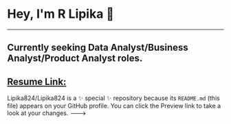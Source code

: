  # Hey, I'm R Lipika 👧
 ---------------------------------------------------------------------
## Currently seeking Data Analyst/Business Analyst/Product Analyst roles.

## [Resume Link:](C:\Users\Administrator\Downloads\R_Lipika_Resume.pdf)

Lipika824/Lipika824 is a ✨ special ✨ repository because its `README.md` (this file) appears on your GitHub profile.
You can click the Preview link to take a look at your changes.
--->
